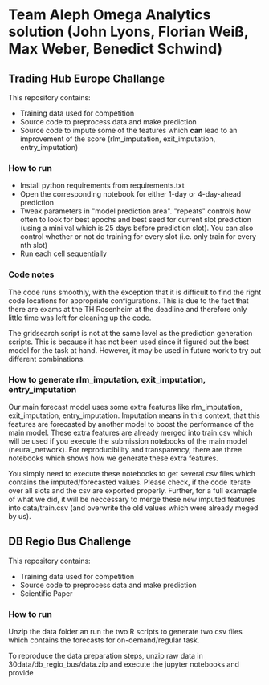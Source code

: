 # Team Aleph Omega Analytics solution (John Lyons, Florian Weiß, Max Weber, Benedict Schwind)

## Trading Hub Europe Challange

This repository contains:
- Training data used for competition
- Source code to preprocess data and make prediction
- Source code to impute some of the features which **can** lead to an improvement of the score (rlm_imputation, exit_imputation, entry_imputation)

### How to run
- Install python requirements from requirements.txt
- Open the corresponding notebook for either 1-day or 4-day-ahead prediction
- Tweak parameters in "model prediction area". "repeats" controls how often to look for best epochs and best seed for current slot prediction (using a mini val which is 25 days before prediction slot). You can also control whether or not do training for every slot (i.e. only train for every nth slot)
- Run each cell sequentially

### Code notes
The code runs smoothly, with the exception that it is difficult to find the right code locations for appropriate configurations.
This is due to the fact that there are exams at the TH Rosenheim at the deadline and therefore only little time was left for cleaning up the code.

The gridsearch script is not at the same level as the prediction generation scripts. This is because it has not been used since it figured out the best model for the task at hand. However, it may be used in future work to try out different combinations.

### How to generate rlm_imputation, exit_imputation, entry_imputation

Our main forecast model uses some extra features like rlm_imputation, exit_imputation, entry_imputation.
Imputation means in this context, that this features are forecasted by another model to boost the performance of the main model.
These extra features are already merged into train.csv which will be used if you execute the submission notebooks of the main model (neural_network).
For reproducibility and transparency, there are three notebooks which shows how we generate these extra features. 

You simply need to execute these notebooks to get several csv files which contains the imputed/forecasted values. 
Please check, if the code iterate over all slots and the csv are exported properly. Further, for a full examaple of what we did, 
it will be neccessary to merge these new imputed features into data/train.csv (and overwrite the old values which were already meged by us). 


## DB Regio Bus Challenge 

This repository contains:
- Training data used for competition
- Source code to preprocess data and make prediction
- Scientific Paper

### How to run
Unzip the data folder an run the two R scripts to generate two csv files which contains the forecasts for on-demand/regular task.

To reproduce the data preparation steps, unzip raw data in 30data/db_regio_bus/data.zip and execute the jupyter notebooks and provide
